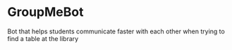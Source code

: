 # GroupMeBot
Bot that helps students communicate faster with each other when trying to find a table at the library
